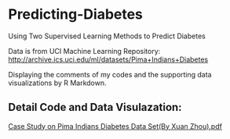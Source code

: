 # Predicting-Diabetes
Using Two Supervised Learning Methods to Predict Diabetes

Data is from UCI Machine Learning Repository: http://archive.ics.uci.edu/ml/datasets/Pima+Indians+Diabetes 

Displaying the comments of my codes and the supporting data visualizations by R Markdown.

## Detail Code and Data Visulazation:
[Case Study on Pima Indians Diabetes Data Set(By Xuan Zhou).pdf](https://github.com/HinChou/Predicting-Diabetes/blob/master/Case%20Study_By%20Xuan%20Zhou.pdf)
